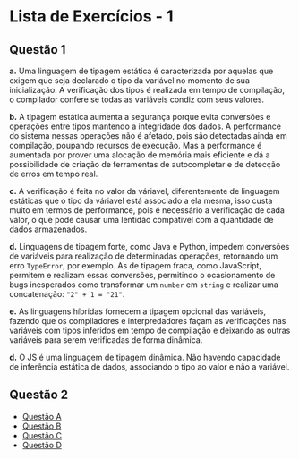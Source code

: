# Lista de Exercícios - 1

## Questão 1

**a.** Uma linguagem de tipagem estática é caracterizada por aquelas que exigem que seja declarado o tipo da variável no momento de sua inicialização. A verificação dos tipos é realizada em tempo de compilação, o compilador confere se todas as variáveis condiz com seus valores.

**b.** A tipagem estática aumenta a segurança porque evita conversões e operações entre tipos mantendo a integridade dos dados. A performance do sistema nessas operações não é afetado, pois são detectadas ainda em compilação, poupando recursos de execução. Mas a performance é aumentada por prover uma alocação de memória mais eficiente e dá a possibilidade de criação de ferramentas de autocompletar e de detecção de erros em tempo real.

**c.** A verificação é feita no valor da váriavel, diferentemente de linguagem estáticas que o tipo da váriavel está associado a ela mesma, isso custa muito em termos de performance, pois é necessário a verificação de cada valor, o que pode causar uma lentidão compativel com a quantidade de dados armazenados.

**d.** Linguagens de tipagem forte, como Java e Python, impedem conversões de variáveis para realização de determinadas operações, retornando um erro `TypeError`, por exemplo. As de tipagem fraca, como JavaScript, permitem e realizam essas conversões, permitindo o ocasionamento de bugs inesperados como transformar um `number` em `string` e realizar uma concatenação: `"2" + 1 = "21"`.

**e.** As linguagens híbridas fornecem a tipagem opcional das variáveis, fazendo que os compiladores e interpredadores façam as verificações nas variáveis com tipos inferidos em tempo de compilação e deixando as outras variáveis para serem verificadas de forma dinâmica.

**d.** O JS é uma linguagem de tipagem dinâmica. Não havendo capacidade de inferência estática de dados, associando o tipo ao valor e não a variável.

## Questão 2

* [Questão A](./questao-2/questao-2-a)
* [Questão B](./questao-2/questao-2-b)
* [Questão C](./questao-2/questao-2-c)
* [Questão D](./questao-2/questao-2-d)